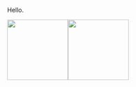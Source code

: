 Hello.

<!--------------------------------------->

<p style="display:flex;"> 
  <img src="https://github-readme-stats.vercel.app/api?username=anonymousfraand&show_icons=true&theme=one_dark_pro&hide_border=true&border_radius=15" height="140">
 <img src="https://github-readme-stats.vercel.app/api?username=anonymousfraand&show_icons=true&title_color=018596&icon_color=00E1F7FF&bg_color=0d1117&text_color=FFF&border_color=444&count_private=true&hide_border=true&border_radius=15" height="140"> 
</p>

<!--------------------------------------->


